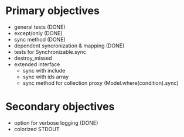 Primary objectives
======================================
* general tests (DONE)
* except/only (DONE)
* sync method (DONE)
* dependent syncronization & mapping (DONE)
* tests for Synchronizable.sync
* destroy_missed
* extended interface
  * sync with include
  * sync with ids array
  * sync method for collection proxy (Model.where(condition).sync)

Secondary objectives
======================================
* option for verbose logging (DONE)
* colorized STDOUT
